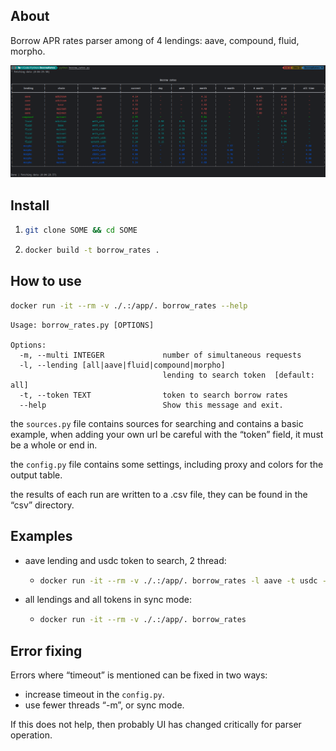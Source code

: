## About
Borrow APR rates parser among of 4 lendings: aave, compound, fluid, morpho.

![out_example.png](out_example.png)

## Install
1. ```bash
   git clone SOME && cd SOME
   ```
2. ```bash
   docker build -t borrow_rates .
   ```

## How to use
```bash
docker run -it --rm -v ./.:/app/. borrow_rates --help
```

```
Usage: borrow_rates.py [OPTIONS]

Options:
  -m, --multi INTEGER             number of simultaneous requests
  -l, --lending [all|aave|fluid|compound|morpho]
                                  lending to search token  [default: all]
  -t, --token TEXT                token to search borrow rates
  --help                          Show this message and exit.
```

the ```sources.py``` file contains sources for searching and contains a basic example, when adding your own url be careful with the “token” field, it must be a whole or end in.

the ```config.py``` file contains some settings, including proxy and colors for the output table.

the results of each run are written to a .csv file, they can be found in the “csv” directory.

## Examples
- aave lending and usdc token to search, 2 thread:
  - ```bash
    docker run -it --rm -v ./.:/app/. borrow_rates -l aave -t usdc -m 2
    ```
- all lendings and all tokens in sync mode:
  - ```bash
    docker run -it --rm -v ./.:/app/. borrow_rates
    ```

## Error fixing
Errors where “timeout” is mentioned can be fixed in two ways:
- increase timeout in the `config.py`.
- use fewer threads “-m”, or sync mode.

If this does not help, then probably UI has changed critically for parser operation.